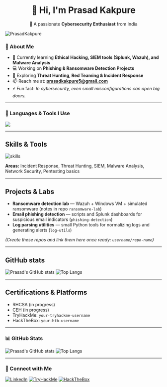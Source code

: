 <div align="center">

# 👋 Hi, I'm Prasad Kakpure  
🎯 A passionate **Cybersecurity Enthusiast** from India  

</div>

<p>
  <img src="https://komarev.com/ghpvc/?username=PrasadKakpure&label=Profile%20views&color=0e75b6&style=flat" alt="PrasadKakpure" />
</p>


### 🧩 About Me  
- 🔐 Currently learning **Ethical Hacking, SIEM tools (Splunk, Wazuh), and Malware Analysis**  
- 💻 Working on **Phishing & Ransomware Detection Projects**  
- 🧠 Exploring **Threat Hunting, Red Teaming & Incident Response**  
- 📫 Reach me at: **prasadkakpure5@gmail.com**  
- ⚡ Fun fact: *In cybersecurity, even small misconfigurations can open big doors.*

---

### 🧰 Languages & Tools I Use
<p align="left">
  <img src="https://skillicons.dev/icons?i=linux,python,bash,wireshark,github,html,css,js,vscode,metasploit" />
</p>

---
## Skills & Tools
<p align="left">
  <img src="https://skillicons.dev/icons?i=linux,python,bash,wireshark,splunk,git,docker,js" alt="skills" />
</p>

**Areas:** Incident Response, Threat Hunting, SIEM, Malware Analysis, Network Security, Pentesting basics

---

## Projects & Labs
- **Ransomware detection lab** — Wazuh + Windows VM + simulated ransomware (notes in repo `ransomware-lab`)  
- **Email phishing detection** — scripts and Splunk dashboards for suspicious email indicators (`phishing-detection`)  
- **Log parsing utilities** — small Python tools for normalizing logs and generating alerts (`log-utils`)

*(Create these repos and link them here once ready: `username/repo-name`)*

---

## GitHub stats
![Prasad's GitHub stats](https://github-readme-stats.vercel.app/api?username=PrasadKakpure&show_icons=true&theme=tokyonight)
![Top Langs](https://github-readme-stats.vercel.app/api/top-langs/?username=PrasadKakpure&layout=compact&theme=tokyonight)

---

## Certifications & Platforms
- RHCSA (in progress)  
- CEH (in progress)  
- TryHackMe: `your-tryhackme-username`  <!-- replace or remove -->
- HackTheBox: `your-htb-username`  <!-- replace or remove -->

---


### 📊 GitHub Stats
![Prasad's GitHub stats]([https://github-readme-stats.vercel.app/api?PrasadKakpure=PrasadKakpure&show_icons=true&theme=tokyonight](https://github.com/PrasadKakpure))
![Top Langs](https://github-readme-stats.vercel.app/api/top-langs/?username=PrasadKakpure&layout=compact&theme=tokyonight)

---

### 🔗 Connect with Me
[![LinkedIn](https://img.shields.io/badge/LinkedIn-blue?logo=linkedin&logoColor=white)](www.linkedin.com/in/prasadkakpure)
[![TryHackMe](https://img.shields.io/badge/TryHackMe-red?logo=tryhackme&logoColor=white)]([YOUR_TRYHACKME_PROFILE](https://tryhackme.com/p/baghera))
[![HackTheBox](https://img.shields.io/badge/HackTheBox-green?logo=hackthebox&logoColor=white)]([YOUR_HTB_PROFILE](https://account.hackthebox.com/dashboard))
